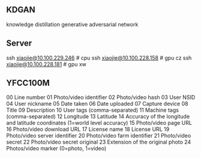 ## KDGAN

knowledge distillation generative adversarial network

## Server

ssh xiaojie@10.100.229.246 # cpu
ssh xiaojie@10.100.228.158 # gpu cz
ssh xiaojie@10.100.228.181 # gpu xw

## YFCC100M

00 Line number
01 Photo/video identifier
02 Photo/video hash
03 User NSID
04 User nickname
05 Date taken
06 Date uploaded
07 Capture device
08 Title
09 Description
10 User tags (comma-separated)
11 Machine tags (comma-separated)
12 Longitude
13 Latitude
14 Accuracy of the longitude and latitude coordinates (1=world level accuracy)
15 Photo/video page URL
16 Photo/video download URL
17 License name
18 License URL
19 Photo/video server identifier
20 Photo/video farm identifier
21 Photo/video secret
22 Photo/video secret original
23 Extension of the original photo
24 Photos/video marker (0=photo, 1=video)

